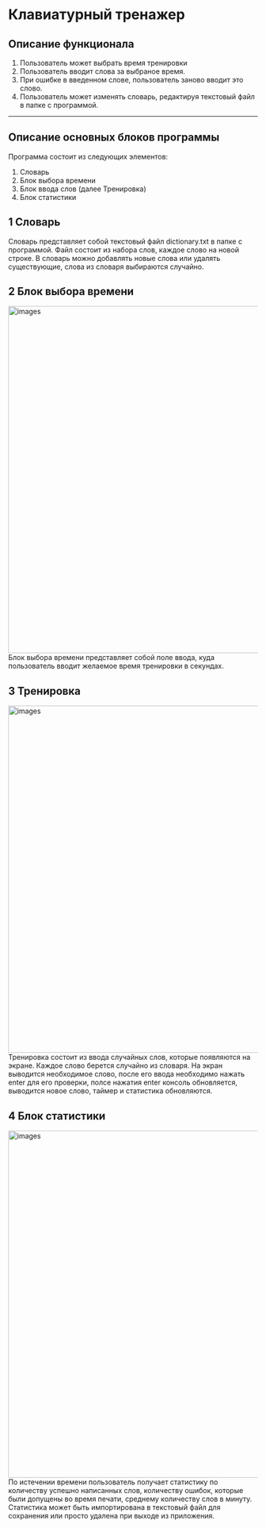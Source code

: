 # Клавиатурный тренажер
## Описание функционала
1) Пользователь может выбрать время тренировки
2) Пользователь вводит слова за выбраное время.
3) При ошибке в введенном слове, пользователь заново вводит это слово.
4) Пользователь может изменять словарь, редактируя текстовый файл в папке с программой.

<hr>

## Описание основных блоков программы
Программа состоит из следующих элементов:
1) Словарь
2) Блок выбора времени 
3) Блок ввода слов (далее Тренировка)
4) Блок статистики

## 1 Словарь
Словарь представляет собой текстовый файл dictionary.txt в папке с программой. Файл состоит из набора слов, каждое слово на новой строке. В словарь можно добавлять новые слова или удалять существующие, слова из словаря выбираются случайно.

## 2 Блок выбора времени
<img src="https://i.imgur.com/aNvs65D.png" alt="images" width="700"/>
Блок выбора времени представляет собой поле ввода, куда пользователь вводит желаемое время тренировки в секундах.

## 3 Тренировка
<img src="https://i.imgur.com/qDgPLvS.png" alt="images" width="700"/>
Тренировка состоит из ввода случайных слов, которые появляются на экране. Каждое слово берется случайно из словаря. На экран выводится необходимое слово, после его ввода необходимо нажать enter для его проверки, полсе нажатия enter консоль обновляется, выводится новое слово, таймер и статистика обновляются.

## 4 Блок статистики
<img src="https://i.imgur.com/I5lcFoC.png" alt="images" width="700"/>
По истечении времени пользователь получает статистику по количеству успешно написанных слов, количеству ошибок, которые были допущены во время печати, среднему количеству слов в минуту. Статистика может быть импортирована в текстовый файл для сохранения или просто удалена при выходе из приложения.
